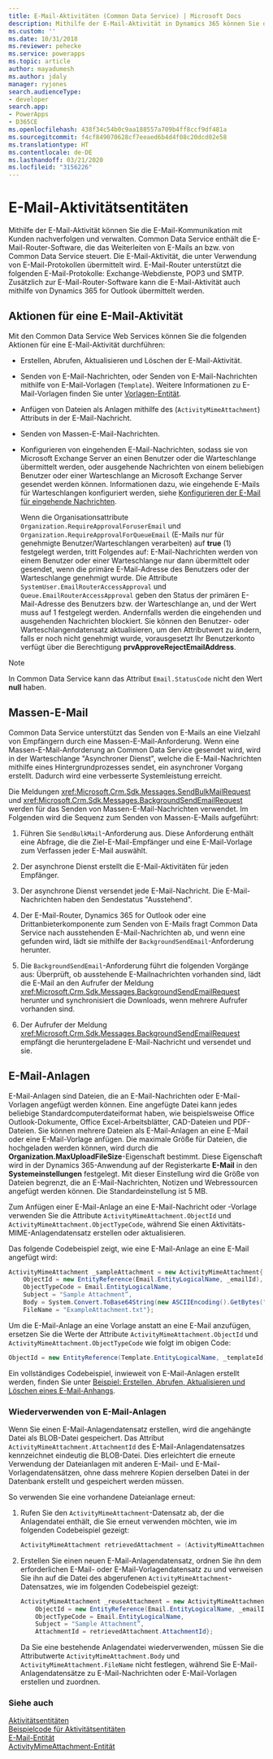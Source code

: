 ```yaml
---
title: E-Mail-Aktivitäten (Common Data Service) | Microsoft Docs
description: Mithilfe der E-Mail-Aktivität in Dynamics 365 können Sie die E-Mail-Kommunikation mit Kunden nachverfolgen und verwalten.
ms.custom: ''
ms.date: 10/31/2018
ms.reviewer: pehecke
ms.service: powerapps
ms.topic: article
author: mayadumesh
ms.author: jdaly
manager: ryjones
search.audienceType:
- developer
search.app:
- PowerApps
- D365CE
ms.openlocfilehash: 438f34c54b0c9aa188557a709b4ff8ccf9df481a
ms.sourcegitcommit: f4cf849070628cf7eeaed6b4d4f08c20dcd02e58
ms.translationtype: HT
ms.contentlocale: de-DE
ms.lasthandoff: 03/21/2020
ms.locfileid: "3156226"
---
```

# <a name="email-activity-entities"></a>E-Mail-Aktivitätsentitäten

Mithilfe der E-Mail-Aktivität können Sie die E-Mail-Kommunikation mit Kunden nachverfolgen und verwalten. Common Data Service enthält die E-Mail-Router-Software, die das Weiterleiten von E-Mails an bzw. von Common Data Service steuert. Die E-Mail-Aktivität, die unter Verwendung von E-Mail-Protokollen übermittelt wird. E-Mail-Router unterstützt die folgenden E-Mail-Protokolle: Exchange-Webdienste, POP3 und SMTP. Zusätzlich zur E-Mail-Router-Software kann die E-Mail-Aktivität auch mithilfe von Dynamics 365 for Outlook übermittelt werden.  
  
<a name="Actions"></a>   

## <a name="actions-on-an-email-activity"></a>Aktionen für eine E-Mail-Aktivität  
 Mit den Common Data Service Web Services können Sie die folgenden Aktionen für eine E-Mail-Aktivität durchführen:  
  
- Erstellen, Abrufen, Aktualisieren und Löschen der E-Mail-Aktivität.  
  
- Senden von E-Mail-Nachrichten, oder Senden von E-Mail-Nachrichten mithilfe von E-Mail-Vorlagen (`Template`). Weitere Informationen zu E-Mail-Vorlagen finden Sie unter [Vorlagen-Entität](/reference/entities/template.md).  
  
- Anfügen von Dateien als Anlagen mithilfe des (`ActivityMimeAttachment`) Attributs in der E-Mail-Nachricht.  
  
- Senden von Massen-E-Mail-Nachrichten.  
  
- Konfigurieren von eingehenden E-Mail-Nachrichten, sodass sie von Microsoft Exchange Server an einen Benutzer oder die Warteschlange übermittelt werden, oder ausgehende Nachrichten von einem beliebigen Benutzer oder einer Warteschlange an Microsoft Exchange Server gesendet werden können. Informationen dazu, wie eingehende E-Mails für Warteschlangen konfiguriert werden, siehe [Konfigurieren der E-Mail für eingehende Nachrichten](/dynamics365/customer-engagement/developer/configure-email-incoming-messages).  
  
   Wenn die Organisationsattribute `Organization.RequireApprovalForuserEmail` und `Organization.RequireApprovalForQueueEmail` (E-Mails nur für genehmigte Benutzer/Warteschlangen verarbeiten) auf **true** (1) festgelegt werden, tritt Folgendes auf: E-Mail-Nachrichten werden von einem Benutzer oder einer Warteschlange nur dann übermittelt oder gesendet, wenn die primäre E-Mail-Adresse des Benutzers oder der Warteschlange genehmigt wurde. Die Attribute `SystemUser.EmailRouterAccessApproval` und `Queue.EmailRouterAccessApproval` geben den Status der primären E-Mail-Adresse des Benutzers bzw. der Warteschlange an, und der Wert muss auf 1 festgelegt werden. Andernfalls werden die eingehenden und ausgehenden Nachrichten blockiert. Sie können den Benutzer- oder Warteschlangendatensatz aktualisieren, um den Attributwert zu ändern, falls er noch nicht genehmigt wurde, vorausgesetzt Ihr Benutzerkonto verfügt über die Berechtigung **prvApproveRejectEmailAddress**.
  
> [!NOTE]
>  In Common Data Service kann das Attribut `Email.StatusCode` nicht den Wert **null** haben.  
  
<a name="BulkE-Mail"></a>   

## <a name="bulk-email"></a>Massen-E-Mail  
 Common Data Service unterstützt das Senden von E-Mails an eine Vielzahl von Empfängern durch eine Massen-E-Mail-Anforderung. Wenn eine Massen-E-Mail-Anforderung an Common Data Service gesendet wird, wird in der Warteschlange "Asynchroner Dienst", welche die E-Mail-Nachrichten mithilfe eines Hintergrundprozesses sendet, ein asynchroner Vorgang erstellt. Dadurch wird eine verbesserte Systemleistung erreicht.  
  
 Die Meldungen <xref:Microsoft.Crm.Sdk.Messages.SendBulkMailRequest> und <xref:Microsoft.Crm.Sdk.Messages.BackgroundSendEmailRequest> werden für das Senden von Massen-E-Mail-Nachrichten verwendet. Im Folgenden wird die Sequenz zum Senden von Massen-E-Mails aufgeführt:  
  
1. Führen Sie `SendBulkMail`-Anforderung aus. Diese Anforderung enthält eine Abfrage, die die Ziel-E-Mail-Empfänger und eine E-Mail-Vorlage zum Verfassen jeder E-Mail auswählt.  
  
2. Der asynchrone Dienst erstellt die E-Mail-Aktivitäten für jeden Empfänger.  
  
3. Der asynchrone Dienst versendet jede E-Mail-Nachricht. Die E-Mail-Nachrichten haben den Sendestatus "Ausstehend".  
  
4. Der E-Mail-Router, Dynamics 365 for Outlook oder eine Drittanbieterkomponente zum Senden von E-Mails fragt Common Data Service nach ausstehenden E-Mail-Nachrichten ab, und wenn eine gefunden wird, lädt sie mithilfe der `BackgroundSendEmail`-Anforderung herunter.  
  
5. Die `BackgroundSendEmail`-Anforderung führt die folgenden Vorgänge aus: Überprüft, ob ausstehende E-Mailnachrichten vorhanden sind, lädt die E-Mail an den Aufrufer der Meldung <xref:Microsoft.Crm.Sdk.Messages.BackgroundSendEmailRequest> herunter und synchronisiert die Downloads, wenn mehrere Aufrufer vorhanden sind.  
  
6. Der Aufrufer der Meldung <xref:Microsoft.Crm.Sdk.Messages.BackgroundSendEmailRequest> empfängt die heruntergeladene E-Mail-Nachricht und versendet und sie.  
  
<a name="E-MailAttachments"></a>   
## <a name="email-attachments"></a>E-Mail-Anlagen  
 E-Mail-Anlagen sind Dateien, die an E-Mail-Nachrichten oder E-Mail-Vorlagen angefügt werden können. Eine angefügte Datei kann jedes beliebige Standardcomputerdateiformat haben, wie beispielsweise Office Outlook-Dokumente, Office Excel-Arbeitsblätter, CAD-Dateien und PDF-Dateien. Sie können mehrere Dateien als E-Mail-Anlagen an eine E-Mail oder eine E-Mail-Vorlage anfügen. Die maximale Größe für Dateien, die hochgeladen werden können, wird durch die **Organization.MaxUploadFileSize**-Eigenschaft bestimmt. Diese Eigenschaft wird in der Dynamics 365-Anwendung auf der Registerkarte **E-Mail** in den **Systemeinstellungen** festgelegt. Mit dieser Einstellung wird die Größe von Dateien begrenzt, die an E-Mail-Nachrichten, Notizen und Webressourcen angefügt werden können. Die Standardeinstellung ist 5 MB. 
  
 Zum Anfügen einer E-Mail-Anlage an eine E-Mail-Nachricht oder -Vorlage verwenden Sie die Attribute `ActivityMimeAttachment.ObjectId` und `ActivityMimeAttachment.ObjectTypeCode`, während Sie einen Aktivitäts-MIME-Anlagendatensatz erstellen oder aktualisieren.  
  
 Das folgende Codebeispiel zeigt, wie eine E-Mail-Anlage an eine E-Mail angefügt wird:  
  
```csharp  
ActivityMimeAttachment _sampleAttachment = new ActivityMimeAttachment{  
    ObjectId = new EntityReference(Email.EntityLogicalName, _emailId),  
    ObjectTypeCode = Email.EntityLogicalName,  
    Subject = "Sample Attachment”,  
    Body = System.Convert.ToBase64String(new ASCIIEncoding().GetBytes("Example Attachment")),  
    FileName = "ExampleAttachment.txt"};  
```  
  
 Um die E-Mail-Anlage an eine Vorlage anstatt an eine E-Mail anzufügen, ersetzen Sie die Werte der Attribute `ActivityMimeAttachment.ObjectId` und `ActivityMimeAttachment.ObjectTypeCode` wie folgt im obigen Code:  
  
```csharp  
ObjectId = new EntityReference(Template.EntityLogicalName, _templateId), ObjectTypeCode = Template.EntityLogicalName,  
```  
  
 Ein vollständiges Codebeispiel, inwieweit von E-Mail-Anlagen erstellt werden, finden Sie unter [Beispiel: Erstellen, Abrufen, Aktualisieren und Löschen eines E-Mail-Anhangs](/dynamics365/customer-engagement/developer/sample-create-retrieve-update-delete-email-attachment).  
  
### <a name="reusing-email-attachments"></a>Wiederverwenden von E-Mail-Anlagen  
 Wenn Sie einen E-Mail-Anlagendatensatz erstellen, wird die angehängte Datei als BLOB-Datei gespeichert. Das Attribut `ActivityMimeAttachment.AttachmentId` des E-Mail-Anlagendatensatzes kennzeichnet eindeutig die BLOB-Datei. Dies erleichtert die erneute Verwendung der Dateianlagen mit anderen E-Mail- und E-Mail-Vorlagendatensätzen, ohne dass mehrere Kopien derselben Datei in der Datenbank erstellt und gespeichert werden müssen.  
  
 So verwenden Sie eine vorhandene Dateianlage erneut:  
  
1.  Rufen Sie den `ActivityMimeAttachment`-Datensatz ab, der die Anlagendatei enthält, die Sie erneut verwenden möchten, wie im folgenden Codebeispiel gezeigt:  
  
    ```csharp  
    ActivityMimeAttachment retrievedAttachment = (ActivityMimeAttachment)_serviceProxy.Retrieve(ActivityMimeAttachment.EntityLogicalName, _emailAttachmentId, new ColumnSet(true));  
    ```  
  
2.  Erstellen Sie einen neuen E-Mail-Anlagendatensatz, ordnen Sie ihn dem erforderlichen E-Mail- oder E-Mail-Vorlagendatensatz zu und verweisen Sie ihn auf die Datei des abgerufenen `ActivityMimeAttachment`-Datensatzes, wie im folgenden Codebeispiel gezeigt:  
  
    ```csharp  
    ActivityMimeAttachment _reuseAttachment = new ActivityMimeAttachment{  
        ObjectId = new EntityReference(Email.EntityLogicalName, _emailId),  
        ObjectTypeCode = Email.EntityLogicalName,  
        Subject = "Sample Attachment”,  
        AttachmentId = retrievedAttachment.AttachmentId};  
    ```  
  
     Da Sie eine bestehende Anlagendatei wiederverwenden, müssen Sie die Attributwerte `ActivityMimeAttachment.Body` und `ActivityMimeAttachment.FileName` nicht festlegen, während Sie E-Mail-Anlagendatensätze zu E-Mail-Nachrichten oder E-Mail-Vorlagen erstellen und zuordnen.  
  
### <a name="see-also"></a>Siehe auch  
 [Aktivitätsentitäten](activity-entities.md)   
 [Beispielcode für Aktivitätsentitäten](/dynamics365/customer-engagement/developer/sample-code-activity-entities)   
 [E-Mail-Entität](/reference/entities/email.md)   
 [ActivityMimeAttachment-Entität](/reference/entities/activitymimeattachment.md)
